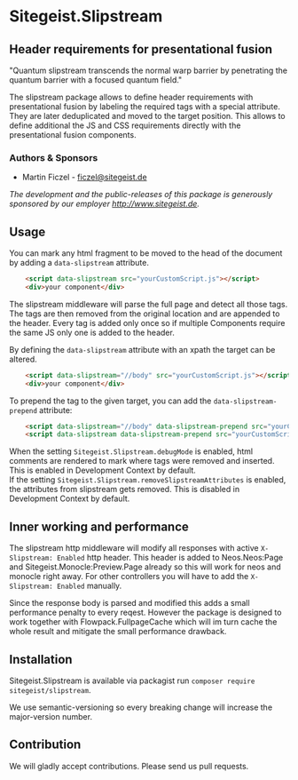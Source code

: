 # Sitegeist.Slipstream
## Header requirements for presentational fusion

"Quantum slipstream transcends the normal warp barrier by penetrating the quantum barrier with a focused quantum field."

The slipstream package allows to define header requirements with presentational fusion by labeling the required tags with a special attribute. They are later deduplicated and moved to the target position. This allows to define additional the JS and CSS requirements directly with the presentational fusion components. 

### Authors & Sponsors

* Martin Ficzel - ficzel@sitegeist.de

*The development and the public-releases of this package is generously sponsored
by our employer http://www.sitegeist.de.*

## Usage

You can mark any html fragment to be moved to the head of the document by 
adding a `data-slipstream` attribute.

```html
    <script data-slipstream src="yourCustomScript.js"></script>
    <div>your component</div>
```

The slipstream middleware will parse the full page and detect all those tags. The tags are then removed from the original
location and are appended to the header. Every tag is added only once so if multiple Components require the same JS only one 
is added to the header.

By defining the `data-slipstream` attribute with an xpath the target can be altered. 

```html
    <script data-slipstream="//body" src="yourCustomScript.js"></script>
    <div>your component</div>
```

To prepend the tag to the given target, you can add the `data-slipstream-prepend` attribute:

```html
    <script data-slipstream="//body" data-slipstream-prepend src="yourCustomScriptAfterOpenendBody.js"></script>
    <script data-slipstream data-slipstream-prepend src="yourCustomScriptAfterOpenendHead.js"></script>
```

When the setting `Sitegeist.Slipstream.debugMode` is enabled, html comments are rendered to mark where tags were removed
and inserted. This is enabled in Development Context by default.  
If the setting `Sitegeist.Slipstream.removeSlipstreamAttributes` is enabled, the attributes from slipstream gets removed. 
This is disabled in Development Context by default.

## Inner working and performance

The slipstream http middleware will modify all responses with active `X-Slipstream: Enabled` http header.
This header is added to Neos.Neos:Page and Sitegeist.Monocle:Preview.Page already so this will work for
neos and monocle right away. For other controllers you will have to add the `X-Slipstream: Enabled` manually.

Since the response body is parsed and modified this adds a small performance penalty to every reqest. However
the package is designed to work together with Flowpack.FullpageCache which will im turn cache the whole result 
and mitigate the small performance drawback. 

## Installation

Sitegeist.Slipstream is available via packagist run `composer require sitegeist/slipstream`.

We use semantic-versioning so every breaking change will increase the major-version number.

## Contribution

We will gladly accept contributions. Please send us pull requests.
